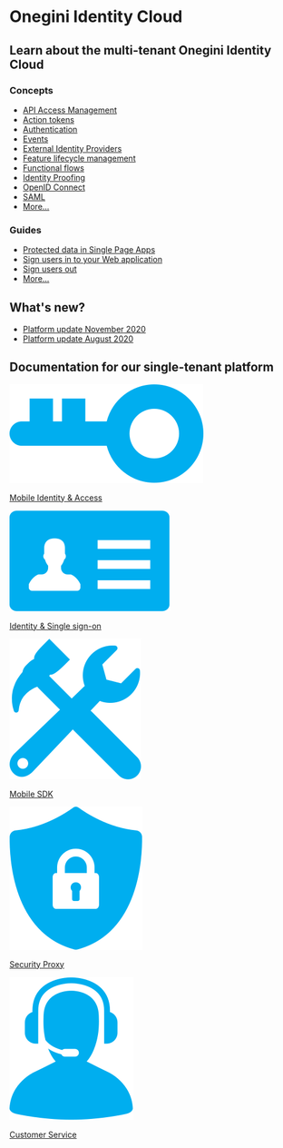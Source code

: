 # Onegini Identity Cloud

## Learn about the multi-tenant Onegini Identity Cloud

### Concepts

- [API Access Management](./lorem-ipsum/api-descriptions.md)
- [Action tokens](./lorem-ipsum/action-tokens.md)
- [Authentication](./lorem-ipsum/strong-authentication.md)
- [Events](./lorem-ipsum/monitoring.md)
- [External Identity Providers](identity-providers.md)
- [Feature lifecycle management](./lorem-ipsum/feature-lifecycle-management.md)
- [Functional flows](./lorem-ipsum/functional-flows.md)
- [Identity Proofing](#)
- [OpenID Connect](./lorem-ipsum/openid-connect.md)
- [SAML](./lorem-ipsum/saml.md)
- [More...](#)

### Guides

- [Protected data in Single Page Apps](./single-sign-on/protected-data-openid-connect-access-tokens.md)
- [Sign users in to your Web application](./lorem-ipsum/sign-in-web.md)
- [Sign users out](./lorem-ipsum/single-sign-out.md)
- [More...](#)


## What's new?

* [Platform update November 2020](https://blog.onegini.com/onegini-identity-cloud-platform-update-november-2020)
* [Platform update August 2020](https://blog.onegini.com/onegini-identity-cloud-platform-update-august-2020)

## Documentation for our single-tenant platform

<div class="single-tenant-blocks">
    <div class="single-tenant-block single-tenant-block__ts">
    <a href="https://docs-single-tenant.onegini.com/msp/stable/token-server/"><img src="./images/single-tenant/component-token-server-icon.svg" alt="Mobile Identity &;amp; Access"/>
    <p>Mobile Identity &amp; Access</p>
    </a></div>
    <div class="single-tenant-block single-tenant-block__cim">
    <a href="https://docs-single-tenant.onegini.com/cim/stable/idp/"><img src="./images/single-tenant/component-cim-icon.svg" alt="Identity &amp; Single Sign-On"/>
    <p>Identity &amp; Single sign-on</p>
    </a>
    </div>
    <div class="single-tenant-block single-tenant-block__mobile">
    <a href="https://docs-single-tenant.onegini.com/onegini-sdk.html"><img src="./images/single-tenant/component-mobile-sdk-icon.svg" alt="Mobile SDK"/>
    <p>Mobile SDK</p>
    </a>
    </div>
    <div class="single-tenant-block single-tenant-block__sp">
    <a href="https://docs-single-tenant.onegini.com/msp/stable/security-proxy/"><img src="./images/single-tenant/component-security-proxy-icon.svg" alt="Security Proxy"/>
    <p>Security Proxy</p>
    </a>
    </div>
    <div class="single-tenant-block single-tenant-block__uma">
    <a href="https://docs-single-tenant.onegini.com/cim/stable/uma/"><img src="./images/single-tenant/component-uma-icon.svg" alt="Customer Service"/>
    <p>Customer Service</p>
    </a>
    </div>
</div>
